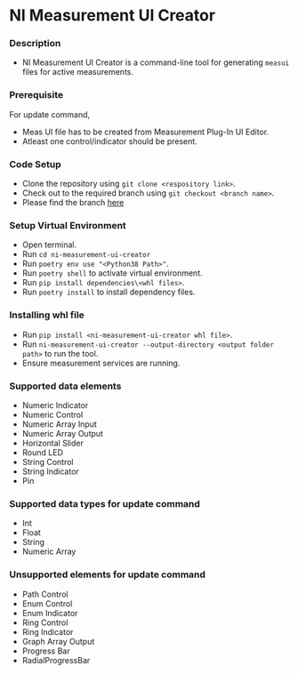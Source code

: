 # NI Measurement UI Creator

### Description

- NI Measurement UI Creator is a command-line tool for generating `measui` files for active measurements.

### Prerequisite

For update command,
- Meas UI file has to be created from Measurement Plug-In UI Editor.
- Atleast one control/indicator should be present.

### Code Setup

- Clone the repository using `git clone <respository link>`.
- Check out to the required branch using `git checkout <branch name>`.
- Please find the branch [here](https://github.com/ni/ni-measurement-plugin-converter/tree/ni-measui-creator)

### Setup Virtual Environment

- Open terminal.
- Run `cd ni-measurement-ui-creator`
- Run `poetry env use "<Python38 Path>"`.
- Run `poetry shell` to activate virtual environment.
- Run `pip install dependencies\<whl files>`.
- Run `poetry install` to install dependency files.

### Installing whl file

- Run `pip install <ni-measurement-ui-creator whl file>`.
- Run `ni-measurement-ui-creator --output-directory <output folder path>` to run the tool.
- Ensure measurement services are running.

### Supported data elements

- Numeric Indicator
- Numeric Control
- Numeric Array Input
- Numeric Array Output
- Horizontal Slider
- Round LED
- String Control
- String Indicator
- Pin

### Supported data types for update command

- Int
- Float
- String
- Numeric Array

### Unsupported elements for update command

- Path Control
- Enum Control
- Enum Indicator
- Ring Control
- Ring Indicator
- Graph Array Output
- Progress Bar
- RadialProgressBar
